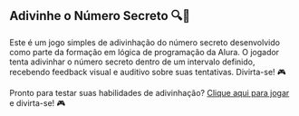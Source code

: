 
## Adivinhe o Número Secreto 🔍🔢

Este é um jogo simples de adivinhação do número secreto desenvolvido como parte da formação em lógica de programação da Alura. O jogador tenta adivinhar o número secreto dentro de um intervalo definido, recebendo feedback visual e auditivo sobre suas tentativas. Divirta-se! 🎮

Pronto para testar suas habilidades de adivinhação? [Clique aqui para jogar](https://adivinhe-o-numero-secreto-pearl.vercel.app) e divirta-se! 🎮


